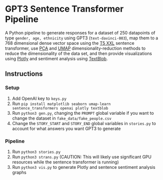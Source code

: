 # GPT3 Sentence Transformer Pipeline
A Python pipeline to generate responses for a dataset of 250 datapoints of type `gender, age, ethnicity` using GPT3 (`text-davinci-003`), map them to a 768 dimensional dense vector space using the [T5 XXL](https://huggingface.co/sentence-transformers/sentence-t5-xxl) sentence transformer, use [PCA](https://en.wikipedia.org/wiki/Principal_component_analysis) and [UMAP](https://umap-learn.readthedocs.io/en/latest/) dimensionality-reduction methods to reduce the dimensionality of the data set, and then provide visualizations using [Plotly](https://github.com/plotly/plotly.py) and sentiment analysis using [TextBlob](https://textblob.readthedocs.io/en/dev/]).

## Instructions 
### Setup
1) Add OpenAI key to `keys.py`
2) Run `pip install matplotlib seaborn umap-learn sentence_transformers openai plotly textblob`
3) Run `python3 gen.py`, changing the `PROMPT` global variable if you want to change the dataset in `fake_data/fake_people.csv`
4) Change the `STORY_START` and `STORY_END` global variables in `stories.py` to account for what answers you want GPT3 to generate

### Pipeline
1) Run `python3 stories.py`
2) Run `python3 strans.py` (CAUTION: This will likely use significant GPU resources while the sentence transformer is running)
3) Run `python3 vis.py` to generate Plotly and sentence sentiment analysis graphs
